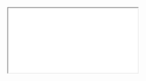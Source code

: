 <div class="set-margin set-border center-block-horiz">
  <div class="responsive-wrapper 
     responsive-wrapper-wxh-572x612"
     style="-webkit-overflow-scrolling: touch; overflow: auto;">

<iframe src="/Slides/07-Frames.html"> 

</iframe>
    
  </div>
</div>
